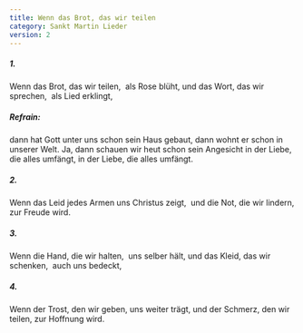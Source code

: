```yaml
---
title: Wenn das Brot, das wir teilen
category: Sankt Martin Lieder
version: 2
---
```


##### 1.

Wenn das Brot, das wir teilen, 
als Rose blüht,
und das Wort, das wir sprechen, 
als Lied erklingt,

##### Refrain:

dann hat Gott unter uns schon sein Haus gebaut,
dann wohnt er schon in unserer Welt.
Ja, dann schauen wir heut schon sein Angesicht
in der Liebe, die alles umfängt,
in der Liebe, die alles umfängt.

##### 2.

Wenn das Leid jedes Armen
uns Christus zeigt, 
und die Not, die wir lindern,
zur Freude wird.

##### 3.

Wenn die Hand, die wir halten, 
uns selber hält,
und das Kleid, das wir schenken, 
auch uns bedeckt,

##### 4.

Wenn der Trost, den wir geben,
uns weiter trägt,
und der Schmerz, den wir teilen,
zur Hoffnung wird.
